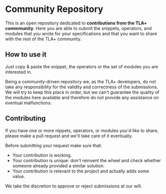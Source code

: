 Community Repository
====================

This is an open repository dedicated to **contributions from the TLA+ commmunity**.
Here you are able to submit the snippets, operators, and modules that you wrote for
your specifications and that you want to share with the rest of the TLA+ community.

How to use it
-------------

Just copy & paste the snippet, the operators or the set of modules you are interested in.

Being a community-driven repository we, as the TLA+ developers, do not take any
responsibility for the validity and correctness of the submissions. We will
try to keep this place in order, but we can't guarantee the quality of the
modules here available and therefore do not provide any assistance on eventual
malfunctions.

Contributing
------------

If you have one or more nippets, operators, or modules you'd like to share, please make
a pull request and we'll take care of it eventually.

Before submitting your request make sure that:
* Your contribution is working.
* Your contribution is unique: don't reinvent the wheel and check whether someone already provided a similar solution.
* Your contribution is relevant to the project and actually adds some value.

We take the discretion to approve or reject submissions at our will.
